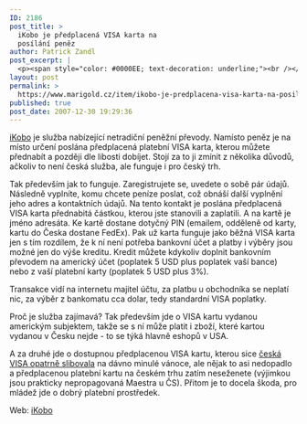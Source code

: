 ```yaml
---
ID: 2186
post_title: >
  iKobo je předplacená VISA karta na
  posílání peněz
author: Patrick Zandl
post_excerpt: |
  <p><span style="color: #0000EE; text-decoration: underline;"><br /></span></p>
layout: post
permalink: >
  https://www.marigold.cz/item/ikobo-je-predplacena-visa-karta-na-posilani-penez
published: true
post_date: 2007-12-30 19:29:36
---
```

<p><a href="http://www.ikobo.com/">iKobo</a> je služba nabízející netradiční peněžní převody. Namísto peněz je na místo určení poslána předplacená platební VISA karta, kterou můžete přednabít a později dle libosti dobíjet. Stojí za to ji zmínit z několika důvodů, ačkoliv to není česká služba, ale funguje i pro český trh.</p>
<p>Tak především jak to funguje. Zaregistrujete se, uvedete o sobě pár údajů. Následně vyplníte, komu chcete peníze poslat, což obnáší další vyplnění jeho adres a kontaktních údajů. Na tento kontakt je poslána předplacená VISA karta přednabitá částkou, kterou jste stanovili a zaplatili. A na kartě je jméno adresáta. Ke kartě dostane dotyčný PIN (emailem, odděleně od karty, kartu do Česka dostane FedEx). Pak už karta funguje jako běžná VISA karta jen s tím rozdílem, že k ní není potřeba bankovní účet a platby i výběry jsou možné jen do výše kreditu. Kredit můžete kdykoliv doplnit bankovním převodem na americký účet (poplatek 5 USD plus poplatek vaší bance) nebo z vaší platební karty (poplatek 5 USD plus 3%).</p>
<p>Transakce vidí na internetu majitel účtu, za platbu u obchodníka se neplatí nic, za výběr z bankomatu cca dolar, tedy standardní VISA poplatky.</p>
<p>Proč je služba zajímavá? Tak především jde o VISA kartu vydanou americkým subjektem, takže se s ní může platit i zboží, které kartou vydanou v Česku nejde - to se týká hlavně eshopů v USA.</p>
<p>A za druhé jde o dostupnou předplacenou VISA kartu, kterou sice <a href="http://www.mesec.cz/clanky/budoucnost-platebnech-karet-zacina/">česká VISA opatrně slibovala</a> na dávno minulé vánoce, ale nějak to asi nedopadlo a předplacenou platební kartu na českém trhu zatím neseženete (výjimkou jsou prakticky nepropagovaná Maestra u ČS). Přitom je to docela škoda, pro mládež jde o dobrý platební prostředek.</p>
<p>Web: <a href="http://www.ikobo.com">iKobo</a></p>